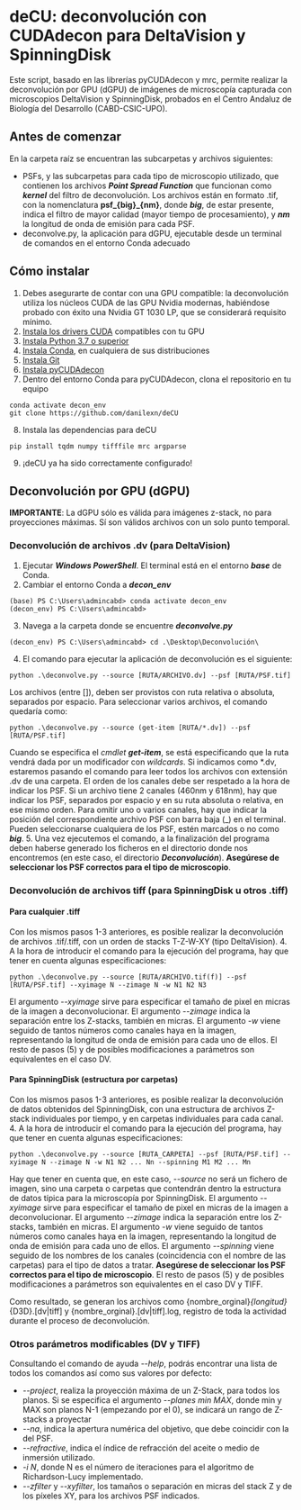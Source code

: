 # deCU: deconvolución con CUDAdecon para DeltaVision y SpinningDisk
Este script, basado en las librerías pyCUDAdecon y mrc, permite realizar la deconvolución por GPU (dGPU) de imágenes de microscopía capturada con microscopios DeltaVision y SpinningDisk, probados en el Centro Andaluz de Biología del Desarrollo (CABD-CSIC-UPO).

## Antes de comenzar
En la carpeta raíz se encuentran las subcarpetas y archivos siguientes:
- PSFs, y las subcarpetas para cada tipo de microscopio utilizado, que contienen los archivos ***Point Spread Function*** que funcionan como ***kernel*** del filtro de deconvolución. Los archivos están en formato .tif, con la nomenclatura **psf_{big}_{nm}**, donde ***big***, de estar presente, indica el filtro de mayor calidad (mayor tiempo de procesamiento), y ***nm*** la longitud de onda de emisión para cada PSF.
- deconvolve.py, la aplicación para dGPU, ejecutable desde un terminal de comandos en el entorno Conda adecuado

## Cómo instalar
1. Debes asegurarte de contar con una GPU compatible: la deconvolución utiliza los núcleos CUDA de las GPU Nvidia modernas, habiéndose probado con éxito una Nvidia GT 1030 LP, que se considerará requisito mínimo. 
2. [Instala los drivers CUDA](https://developer.nvidia.com/cuda-downloads) compatibles con tu GPU
3. [Instala Python 3.7 o superior](https://www.python.org/downloads/)
4. [Instala Conda](https://docs.conda.io/en/latest/miniconda.html), en cualquiera de sus distribuciones
5. [Instala Git](https://git-scm.com/downloads)
6. [Instala pyCUDAdecon](https://github.com/tlambert03/pycudadecon)
7. Dentro del entorno Conda para pyCUDAdecon, clona el repositorio en tu equipo
```
conda activate decon_env
git clone https://github.com/danilexn/deCU
```
8. Instala las dependencias para deCU
```
pip install tqdm numpy tifffile mrc argparse
```
9. ¡deCU ya ha sido correctamente configurado!

## Deconvolución por GPU (dGPU)
**IMPORTANTE**: La dGPU sólo es válida para imágenes z-stack, no para proyecciones máximas. Sí son válidos archivos con un solo punto temporal.

### Deconvolución de archivos .dv (para DeltaVision)
1. Ejecutar ***Windows PowerShell***. El terminal está en el entorno ***base*** de Conda.
2. Cambiar el entorno Conda a ***decon_env*** 
```
(base) PS C:\Users\admincabd> conda activate decon_env
(decon_env) PS C:\Users\admincabd>
```
3. Navega a la carpeta donde se encuentre ***deconvolve.py***
```
(decon_env) PS C:\Users\admincabd> cd .\Desktop\Deconvolución\
```
4. El comando para ejecutar la aplicación de deconvolución es el siguiente:
```
python .\deconvolve.py --source [RUTA/ARCHIVO.dv] --psf [RUTA/PSF.tif]
```
Los archivos (entre []), deben ser provistos con ruta relativa o absoluta, separados por espacio. Para seleccionar varios archivos, el comando quedaría como:
```
python .\deconvolve.py --source (get-item [RUTA/*.dv]) --psf [RUTA/PSF.tif]
```
Cuando se especifica el *cmdlet* ***get-item***, se está especificando que la ruta vendrá dada por un modificador con *wildcards*. Si indicamos como *.dv, estaremos pasando el comando para leer todos los archivos con extensión .dv de una carpeta.
El orden de los canales debe ser respetado a la hora de indicar los PSF. Si un archivo tiene 2 canales (460nm y 618nm), hay que indicar los PSF, separados por espacio y en su ruta absoluta o relativa, en ese mismo orden. Para omitir uno o varios canales, hay que indicar la posición del correspondiente archivo PSF con barra baja (_) en el terminal. Pueden seleccionarse cualquiera de los PSF, estén marcados o no como ***big***. 
5. Una vez ejecutemos el comando, a la finalización del programa deben haberse generado los ficheros en el directorio donde nos encontremos (en este caso, el directorio ***Deconvolución***). **Asegúrese de seleccionar los PSF correctos para el tipo de microscopio**.

### Deconvolución de archivos tiff (para SpinningDisk u otros .tiff)
#### Para cualquier .tiff
Con los mismos pasos 1-3 anteriores, es posible realizar la deconvolución de archivos .tif/.tiff, con un orden de stacks T-Z-W-XY (tipo DeltaVision).
4. A la hora de introducir el comando para la ejecución del programa, hay que tener en cuenta algunas especificaciones:
```
python .\deconvolve.py --source [RUTA/ARCHIVO.tif(f)] --psf [RUTA/PSF.tif] --xyimage N --zimage N -w N1 N2 N3
```
El argumento *--xyimage* sirve para especificar el tamaño de pixel en micras de la imagen a deconvolucionar. El argumento *--zimage* indica la separación entre los Z-stacks, también en micras. El argumento *-w* viene seguido de tantos números como canales haya en la imagen, representando la longitud de onda de emisión para cada uno de ellos.
El resto de pasos (5) y de posibles modificaciones a parámetros son equivalentes en el caso DV.

#### Para SpinningDisk (estructura por carpetas)
Con los mismos pasos 1-3 anteriores, es posible realizar la deconvolución de datos obtenidos del SpinningDisk, con una estructura de archivos Z-stack individuales por tiempo, y en carpetas individuales para cada canal.
4. A la hora de introducir el comando para la ejecución del programa, hay que tener en cuenta algunas especificaciones:
```
python .\deconvolve.py --source [RUTA_CARPETA] --psf [RUTA/PSF.tif] --xyimage N --zimage N -w N1 N2 ... Nn --spinning M1 M2 ... Mn
```
Hay que tener en cuenta que, en este caso, *--source* no será un fichero de imagen, sino una carpeta o carpetas que contendrán dentro la estructura de datos típica para la microscopía por SpinningDisk. El argumento *--xyimage* sirve para especificar el tamaño de pixel en micras de la imagen a deconvolucionar. El argumento *--zimage* indica la separación entre los Z-stacks, también en micras. El argumento *-w* viene seguido de tantos números como canales haya en la imagen, representando la longitud de onda de emisión para cada uno de ellos. El argumento *--spinning* viene seguido de los nombres de los canales (coincidencia con el nombre de las carpetas) para el tipo de datos a tratar. **Asegúrese de seleccionar los PSF correctos para el tipo de microscopio**.
El resto de pasos (5) y de posibles modificaciones a parámetros son equivalentes en el caso DV y TIFF.

Como resultado, se generan los archivos como {nombre_orginal}_{longitud}_{D3D}.[dv|tiff] y {nombre_orginal}.[dv|tiff].log, registro de toda la actividad durante el proceso de deconvolución.

### Otros parámetros modificables (DV y TIFF)
Consultando el comando de ayuda *--help*, podrás encontrar una lista de todos los comandos así como sus valores por defecto:
- *--project*, realiza la proyección máxima de un Z-Stack, para todos los planos. Si se especifica el argumento *--planes min MAX*, donde min y MAX son planos N-1 (empezando por el 0), se indicará un rango de Z-stacks a proyectar
- *--na*, indica la apertura numérica del objetivo, que debe coincidir con la del PSF.
- *--refractive*, indica el índice de refracción del aceite o medio de inmersión utilizado.
- *-i N*, donde N es el número de iteraciones para el algoritmo de Richardson-Lucy implementado.
- *--zfilter* y *--xyfilter*, los tamaños o separación en micras del stack Z y de los píxeles XY, para los archivos PSF indicados.
